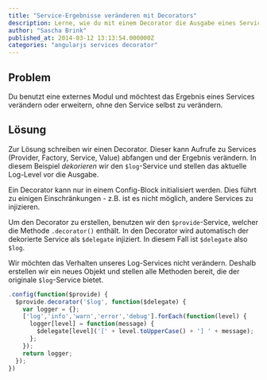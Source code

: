 ```yaml
---
title: "Service-Ergebnisse veränderen mit Decorators"
description: Lerne, wie du mit einem Decorator die Ausgabe eines Services verändern kannst. Hier zeigen wir, wie du den $log-Service verbessern kannst.
author: "Sascha Brink"
published_at: 2014-03-12 13:13:54.000000Z
categories: "angularjs services decorator"
---
```


## Problem

Du benutzt eine externes Modul und möchtest das Ergebnis eines Services verändern oder erweitern, ohne den Service selbst zu verändern.

## Lösung

Zur Lösung schreiben wir einen Decorator. Dieser kann Aufrufe zu Services (Provider, Factory, Service, Value) abfangen und der Ergebnis verändern. In diesem Beispiel *dekorieren* wir den `$log`-Service und stellen das aktuelle Log-Level vor die Ausgabe.

Ein Decorator kann nur in einem Config-Block initialisiert werden. Dies führt zu einigen Einschränkungen - z.B. ist es nicht möglich, andere Services zu injizieren.

Um den Decorator zu erstellen, benutzen wir den `$provide`-Service, welcher die Methode `.decorator()` enthält. In den Decorator wird automatisch der dekorierte Service als `$delegate` injiziert. In diesem Fall ist `$delegate` also `$log`.

Wir möchten das Verhalten unseres Log-Services nicht verändern. Deshalb erstellen wir ein neues Objekt und stellen alle Methoden bereit, die der originale `$log`-Service bietet.

```javascript
.config(function($provide) {
  $provide.decorator('$log', function($delegate) {
    var logger = {};
    ['log','info','warn','error','debug'].forEach(function(level) {
      logger[level] = function(message) {
        $delegate[level]('[' + level.toUpperCase() + '] ' + message);
      };
    });
    return logger;
  });
})
```
